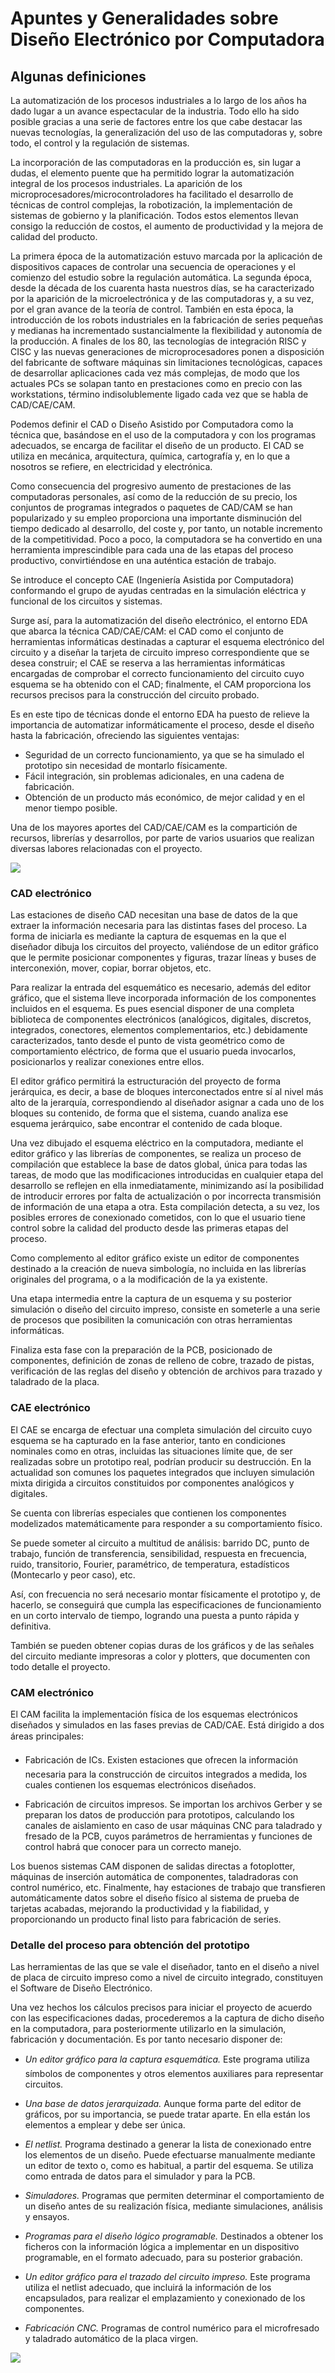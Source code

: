 # Apuntes y Generalidades sobre Diseño Electrónico por Computadora

## Algunas definiciones

La automatización de los procesos industriales a lo largo de los años ha dado lugar a un avance espectacular de la industria. Todo ello ha sido posible gracias a una serie de factores entre los que cabe destacar las nuevas tecnologías, la generalización del uso de las computadoras y, sobre todo, el control y la regulación de sistemas.

La incorporación de las computadoras en la producción es, sin lugar a dudas, el elemento puente que ha permitido lograr la automatización integral de los procesos industriales. La aparición de los microprocesadores/microcontroladores ha facilitado el desarrollo de técnicas de control complejas, la robotización, la implementación de sistemas de gobierno y la planificación. Todos estos elementos llevan consigo la reducción de costos, el aumento de productividad y la mejora de calidad del producto.

La primera época de la automatización estuvo marcada por la aplicación de dispositivos capaces de controlar una secuencia de operaciones y el comienzo del estudio sobre la regulación automática. La segunda época, desde la década de los cuarenta hasta nuestros días, se ha caracterizado por la aparición de la microelectrónica y de las computadoras y, a su vez, por el gran avance de la teoría de control. También en esta época, la introducción de los robots industriales en la fabricación de series pequeñas y medianas ha incrementado sustancialmente la flexibilidad y autonomía de la producción. A finales de los 80, las tecnologías de integración RISC y CISC y las nuevas generaciones de microprocesadores ponen a disposición del fabricante de software máquinas sin limitaciones tecnológicas, capaces de desarrollar aplicaciones cada vez más complejas, de modo que los actuales PCs se solapan tanto en prestaciones como en precio con las workstations, término indisolublemente ligado cada vez que se habla de CAD/CAE/CAM.

Podemos definir el CAD o Diseño Asistido por Computadora como la técnica que, basándose en el uso de la computadora y con los programas adecuados, se encarga de facilitar el diseño de un producto. El CAD se utiliza en mecánica, arquitectura, química, cartografía y, en lo que a nosotros se refiere, en electricidad y electrónica.

Como consecuencia del progresivo aumento de prestaciones de las computadoras personales, así como de la reducción de su precio, los conjuntos de programas integrados o paquetes de CAD/CAM se han popularizado y su empleo proporciona una importante disminución del tiempo dedicado al desarrollo, del coste y, por tanto, un notable incremento de la competitividad. Poco a poco, la computadora se ha convertido en una herramienta imprescindible para cada una de las etapas del proceso productivo, convirtiéndose en una auténtica estación de trabajo.

Se introduce el concepto CAE (Ingeniería Asistida por Computadora) conformando el grupo de ayudas centradas en la simulación eléctrica y funcional de los circuitos y sistemas.

Surge así, para la automatización del diseño electrónico, el entorno EDA que abarca la técnica CAD/CAE/CAM: el CAD como el conjunto de herramientas informáticas destinadas a capturar el esquema electrónico del circuito y a diseñar la tarjeta de circuito impreso correspondiente que se desea construir; el CAE se reserva a las herramientas informáticas encargadas de comprobar el correcto funcionamiento del circuito cuyo esquema se ha obtenido con el CAD; finalmente, el CAM proporciona los recursos precisos para la construcción del circuito probado.

Es en este tipo de técnicas donde el entorno EDA ha puesto de relieve la importancia de automatizar informáticamente el proceso, desde el diseño hasta la fabricación, ofreciendo las siguientes ventajas:

- Seguridad de un correcto funcionamiento, ya que se ha simulado el prototipo sin necesidad de montarlo físicamente.
- Fácil integración, sin problemas adicionales, en una cadena de fabricación.
- Obtención de un producto más económico, de mejor calidad y en el menor tiempo posible.

Una de los mayores aportes del CAD/CAE/CAM es la compartición de recursos, librerías y desarrollos, por parte de varios usuarios que realizan diversas labores relacionadas con el proyecto.

![](./img/92c9345a.png)

### CAD electrónico

Las estaciones de diseño CAD necesitan una base de datos de la que extraer la información necesaria para las distintas fases del proceso. La forma de iniciarla es mediante la captura de esquemas en la que el diseñador dibuja los circuitos del proyecto, valiéndose de un editor gráfico que le permite posicionar componentes y figuras, trazar líneas y buses de interconexión, mover, copiar, borrar objetos, etc.

Para realizar la entrada del esquemático es necesario, además del editor gráfico, que el sistema lleve incorporada información de los componentes incluidos en el esquema. Es pues esencial disponer de una completa biblioteca de componentes electrónicos (analógicos, digitales, discretos, integrados, conectores, elementos complementarios, etc.) debidamente caracterizados, tanto desde el punto de vista geométrico como de comportamiento eléctrico, de forma que el usuario pueda invocarlos, posicionarlos y realizar conexiones entre ellos.

El editor gráfico permitirá la estructuración del proyecto de forma jerárquica, es decir, a base de bloques interconectados entre sí al nivel más alto de la jerarquía, correspondiendo al diseñador asignar a cada uno de los bloques su contenido, de forma que el sistema, cuando analiza ese esquema jerárquico, sabe encontrar el contenido de cada bloque.

Una vez dibujado el esquema eléctrico en la computadora, mediante el editor gráfico y las librerías de componentes, se realiza un proceso de compilación que establece la base de datos global, única para todas las tareas, de modo que las modificaciones introducidas en cualquier etapa del desarrollo se reflejen en ella inmediatamente, minimizando así la posibilidad de introducir errores por falta de actualización o por incorrecta transmisión de información de una etapa a otra. Esta compilación detecta, a su vez, los posibles errores de conexionado cometidos, con lo que el usuario tiene control sobre la calidad del producto desde las primeras etapas del proceso.

Como complemento al editor gráfico existe un editor de componentes destinado a la creación de nueva simbología, no incluida en las librerías originales del programa, o a la modificación de la ya existente.

Una etapa intermedia entre la captura de un esquema y su posterior simulación o diseño del circuito impreso, consiste en someterle a una serie de procesos que posibiliten la comunicación con otras herramientas informáticas.

Finaliza esta fase con la preparación de la PCB, posicionado de componentes, definición de zonas de relleno de cobre, trazado de pistas, verificación de las reglas del diseño y obtención de archivos para trazado y taladrado de la placa.

### CAE electrónico

El CAE se encarga de efectuar una completa simulación del circuito cuyo esquema se ha capturado en la fase anterior, tanto en condiciones nominales como en otras, incluidas las situaciones límite que, de ser realizadas sobre un prototipo real, podrían producir su destrucción. En la actualidad son comunes los paquetes integrados que incluyen simulación mixta dirigida a circuitos constituidos por componentes analógicos y digitales.

Se cuenta con librerías especiales que contienen los componentes modelizados matemáticamente para responder a su comportamiento físico.

Se puede someter al circuito a multitud de análisis: barrido DC, punto de trabajo, función de transferencia, sensibilidad, respuesta en frecuencia, ruido, transitorio, Fourier, paramétrico, de temperatura, estadísticos (Montecarlo y peor caso), etc.

Así, con frecuencia no será necesario montar físicamente el prototipo y, de hacerlo, se conseguirá que cumpla las especificaciones de funcionamiento en un corto intervalo de tiempo, logrando una puesta a punto rápida y definitiva.

También se pueden obtener copias duras de los gráficos y de las señales del circuito mediante impresoras a color y plotters, que documenten con todo detalle el proyecto.

### CAM electrónico

El CAM facilita la implementación física de los esquemas electrónicos diseñados y simulados en las fases previas de CAD/CAE. Está dirigido a dos áreas principales:

- Fabricación de ICs. Existen estaciones que ofrecen la información necesaria para la construcción de circuitos integrados a medida, los cuales contienen los esquemas electrónicos diseñados.

- Fabricación de circuitos impresos. Se importan los archivos Gerber y se preparan los datos de producción para prototipos, calculando los canales de aislamiento en caso de usar máquinas CNC para taladrado y fresado de la PCB, cuyos parámetros de herramientas y funciones de control habrá que conocer para un correcto manejo.

Los buenos sistemas CAM disponen de salidas directas a fotoplotter, máquinas de inserción automática de componentes, taladradoras con control numérico, etc. Finalmente, hay estaciones de trabajo que transfieren automáticamente datos sobre el diseño físico al sistema de prueba de tarjetas acabadas, mejorando la productividad y la fiabilidad, y proporcionando un producto final listo para fabricación de series.

### Detalle del proceso para obtención del prototipo

Las herramientas de las que se vale el diseñador, tanto en el diseño a nivel de placa de circuito impreso como a nivel de circuito integrado, constituyen el Software de Diseño Electrónico.

Una vez hechos los cálculos precisos para iniciar el proyecto de acuerdo con las especificaciones dadas, procederemos a la captura de dicho diseño en la computadora, para posteriormente utilizarlo en la simulación, fabricación y documentación. Es por tanto necesario disponer de:

- *Un editor gráfico para la captura esquemática.* Este programa utiliza símbolos de componentes y otros elementos auxiliares para representar circuitos.

- *Una base de datos jerarquizada.* Aunque forma parte del editor de gráficos, por su importancia, se puede tratar aparte. En ella están los elementos a emplear y debe ser única.

- *El netlist.* Programa destinado a generar la lista de conexionado entre los elementos de un diseño. Puede efectuarse manualmente mediante un editor de texto o, como es habitual, a partir del esquema. Se utiliza como entrada de datos para el simulador y para la PCB.

- *Simuladores.* Programas que permiten determinar el comportamiento de un diseño antes de su realización física, mediante simulaciones, análisis y ensayos.

- *Programas para el diseño lógico programable.* Destinados a obtener los ficheros con la información lógica a implementar en un dispositivo programable, en el formato adecuado, para su posterior grabación.

- *Un editor gráfico para el trazado del circuito impreso.* Este programa utiliza el netlist adecuado, que incluirá la información de los encapsulados, para realizar el emplazamiento y conexionado de los componentes.

- *Fabricación CNC.* Programas de control numérico para el microfresado y taladrado automático de la placa virgen.

![](./img/f8119736.png)
